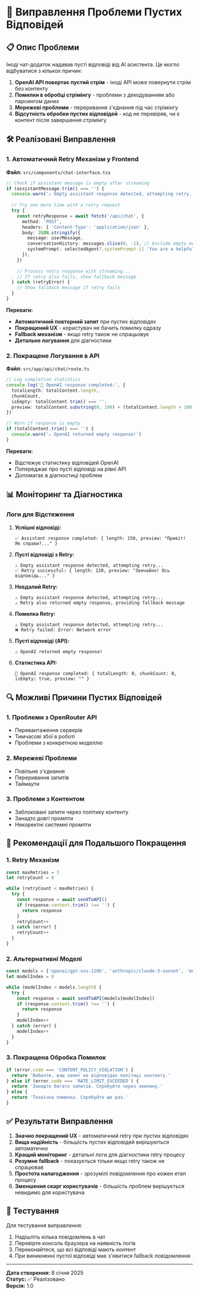 # 🔧 Виправлення Проблеми Пустих Відповідей

## 📋 Опис Проблеми

Іноді чат-додаток надавав пусті відповіді від AI асистента. Це могло відбуватися з кількох причин:

1. **OpenAI API повертає пустий стрім** - іноді API може повернути стрім без контенту
2. **Помилки в обробці стрімінгу** - проблеми з декодуванням або парсингом даних
3. **Мережеві проблеми** - переривання з'єднання під час стрімінгу
4. **Відсутність обробки пустих відповідей** - код не перевіряв, чи є контент після завершення стрімінгу

## 🛠️ Реалізовані Виправлення

### 1. Автоматичний Retry Механізм у Frontend

**Файл:** `src/components/chat-interface.tsx`

```typescript
// Check if assistant message is empty after streaming
if (assistantMessage.trim() === '') {
  console.warn('⚠️ Empty assistant response detected, attempting retry...')
  
  // Try one more time with a retry request
  try {
    const retryResponse = await fetch('/api/chat', {
      method: 'POST',
      headers: { 'Content-Type': 'application/json' },
      body: JSON.stringify({
        message: userMessage,
        conversationHistory: messages.slice(0, -1), // Exclude empty message
        systemPrompt: selectedAgent?.systemPrompt || 'You are a helpful assistant.',
      }),
    })
    
    // Process retry response with streaming...
    // If retry also fails, show fallback message
  } catch (retryError) {
    // Show fallback message if retry fails
  }
}
```

**Переваги:**
- **Автоматичний повторний запит** при пустих відповідях
- **Покращений UX** - користувач не бачить помилку одразу
- **Fallback механізм** - якщо retry також не спрацьовує
- **Детальне логування** для діагностики

### 2. Покращене Логування в API

**Файл:** `src/app/api/chat/route.ts`

```typescript
// Log completion statistics
console.log('🤖 OpenAI response completed:', {
  totalLength: totalContent.length,
  chunkCount,
  isEmpty: totalContent.trim() === '',
  preview: totalContent.substring(0, 100) + (totalContent.length > 100 ? '...' : '')
})

// Warn if response is empty
if (totalContent.trim() === '') {
  console.warn('⚠️ OpenAI returned empty response!')
}
```

**Переваги:**
- Відстежує статистику відповідей OpenAI
- Попереджає про пусті відповіді на рівні API
- Допомагає в діагностиці проблем

## 📊 Моніторинг та Діагностика

### Логи для Відстеження

1. **Успішні відповіді:**
   ```
   ✅ Assistant response completed: { length: 150, preview: "Привіт! Як справи?..." }
   ```

2. **Пусті відповіді з Retry:**
   ```
   ⚠️ Empty assistant response detected, attempting retry...
   ✅ Retry successful: { length: 120, preview: "Звичайно! Ось відповідь..." }
   ```

3. **Невдалий Retry:**
   ```
   ⚠️ Empty assistant response detected, attempting retry...
   ⚠️ Retry also returned empty response, providing fallback message
   ```

4. **Помилка Retry:**
   ```
   ⚠️ Empty assistant response detected, attempting retry...
   ❌ Retry failed: Error: Network error
   ```

5. **Пусті відповіді (API):**
   ```
   ⚠️ OpenAI returned empty response!
   ```

6. **Статистика API:**
   ```
   🤖 OpenAI response completed: { totalLength: 0, chunkCount: 0, isEmpty: true, preview: "" }
   ```

## 🔍 Можливі Причини Пустих Відповідей

### 1. Проблеми з OpenRouter API
- Перевантаження серверів
- Тимчасові збої в роботі
- Проблеми з конкретною моделлю

### 2. Мережеві Проблеми
- Повільне з'єднання
- Переривання запитів
- Таймаути

### 3. Проблеми з Контентом
- Заблоковані запити через політику контенту
- Занадто довгі промпти
- Некоректні системні промпти

## 🚀 Рекомендації для Подальшого Покращення

### 1. Retry Механізм
```typescript
const maxRetries = 3
let retryCount = 0

while (retryCount < maxRetries) {
  try {
    const response = await sendToAPI()
    if (response.content.trim() !== '') {
      return response
    }
    retryCount++
  } catch (error) {
    retryCount++
  }
}
```

### 2. Альтернативні Моделі
```typescript
const models = ['openai/gpt-oss-120b', 'anthropic/claude-3-sonnet', 'meta-llama/llama-3-70b']
let modelIndex = 0

while (modelIndex < models.length) {
  try {
    const response = await sendToAPI(models[modelIndex])
    if (response.content.trim() !== '') {
      return response
    }
    modelIndex++
  } catch (error) {
    modelIndex++
  }
}
```

### 3. Покращена Обробка Помилок
```typescript
if (error.code === 'CONTENT_POLICY_VIOLATION') {
  return 'Вибачте, ваш запит не відповідає політиці контенту.'
} else if (error.code === 'RATE_LIMIT_EXCEEDED') {
  return 'Занадто багато запитів. Спробуйте через хвилину.'
} else {
  return 'Технічна помилка. Спробуйте ще раз.'
}
```

## ✅ Результати Виправлення

1. **Значно покращений UX** - автоматичний retry при пустих відповідях
2. **Вища надійність** - більшість пустих відповідей вирішуються автоматично
3. **Кращий моніторинг** - детальні логи для діагностики retry процесу
4. **Розумне fallback** - показується тільки якщо retry також не спрацював
5. **Простота налагодження** - зрозумілі повідомлення про кожен етап процесу
6. **Зменшення скарг користувачів** - більшість проблем вирішується невидимо для користувача

## 🔄 Тестування

Для тестування виправлення:

1. Надішліть кілька повідомлень в чат
2. Перевірте консоль браузера на наявність логів
3. Переконайтеся, що всі відповіді мають контент
4. При виникненні пустої відповіді має з'явитися fallback повідомлення

---

**Дата створення:** 8 січня 2025  
**Статус:** ✅ Реалізовано  
**Версія:** 1.0